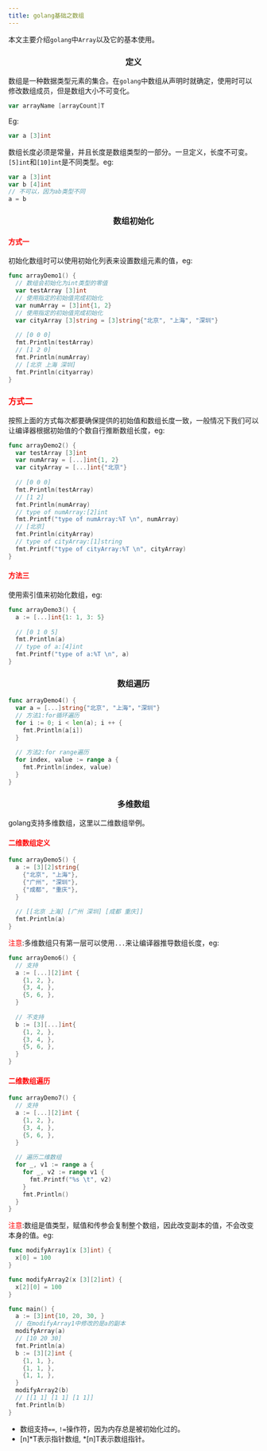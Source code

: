 ```yaml
---
title: golang基础之数组
---
```


本文主要介绍`golang`中`Array`以及它的基本使用。

### <center>定义</center>

数组是一种数据类型元素的集合。在`golang`中数组从声明时就确定，使用时可以修改数组成员，但是数组大小不可变化。

```go
var arrayName [arrayCount]T
```

Eg:

```go
var a [3]int
```

数组长度必须是常量，并且长度是数组类型的一部分。一旦定义，长度不可变。`[5]int`和`[10]int`是不同类型。eg:

```go
var a [3]int
var b [4]int
// 不可以，因为ab类型不同
a = b 
```

### <center>数组初始化</center>

#### <font color=red>方式一</font>

初始化数组时可以使用初始化列表来设置数组元素的值，eg:

```go
func arrayDemo1() {
  // 数组会初始化为int类型的零值
  var testArray [3]int
  // 使用指定的初始值完成初始化
  var numArray = [3]int{1, 2}
  // 使用指定的初始值完成初始化
  var cityArray [3]string = [3]string{"北京", "上海", "深圳"}
  
  // [0 0 0]
  fmt.Println(testArray)
  // [1 2 0]
  fmt.Println(numArray)
  // [北京 上海 深圳]
  fmt.Println(cityarray)
}
```

### <font color=red>方式二</font>

按照上面的方式每次都要确保提供的初始值和数组长度一致，一般情况下我们可以让编译器根据初始值的个数自行推断数组长度，eg:

```go
func arrayDemo2() {
  var testArray [3]int
  var numArray = [...]int{1, 2}
  var cityArray = [...]int{"北京"}
  
  // [0 0 0]
  fmt.Println(testArray)
  // [1 2]
  fmt.Println(numArray)
  // type of numArray:[2]int
  fmt.Printf("type of numArray:%T \n", numArray)
  // [北京]
  fmt.Println(cityArray)
  // type of cityArray:[1]string
  fmt.Printf("type of cityArray:%T \n", cityArray)
}
```

#### <font color=red>方法三</font>

使用索引值来初始化数组，eg:

```go
func arrayDemo3() {
  a := [...]int{1: 1, 3: 5}
  
  // [0 1 0 5]
  fmt.Println(a)
  // type of a:[4]int
  fmt.Printf("type of a:%T \n", a)
}
```

### <center>数组遍历</center>

```go
func arrayDemo4() {
  var a = [...]string{"北京", "上海"，"深圳"}
  // 方法1:for循环遍历
  for i := 0; i < len(a); i ++ {
    fmt.Println(a[i])
  }
  
  // 方法2:for range遍历
  for index, value := range a {
    fmt.Println(index, value)
  }
}
```

### <center>多维数组</center>

golang支持多维数组，这里以二维数组举例。

#### <font color=red>二维数组定义</font>

```go
func arrayDemo5() {
  a := [3][2]string{
    {"北京", "上海"}, 
    {"广州", "深圳"}, 
    {"成都", "重庆"}, 
  }
  
  // [[北京 上海] [广州 深圳] [成都 重庆]]
  fmt.Println(a)
}
```

<font color=red>注意</font>:多维数组只有第一层可以使用`...`来让编译器推导数组长度，eg:

```go
func arrayDemo6() {
  // 支持
  a := [...][2]int {
    {1, 2, }, 
    {3, 4, }, 
    {5, 6, }, 
  }
  
  // 不支持
  b := [3][...]int{
    {1, 2, }, 
    {3, 4, }, 
    {5, 6, }, 
  }
}
```

#### <font color=red>二维数组遍历</font>

```go
func arrayDemo7() {
  // 支持
  a := [...][2]int {
    {1, 2, }, 
    {3, 4, }, 
    {5, 6, }, 
  }
  
  // 遍历二维数组
  for _, v1 := range a {
    for _, v2 := range v1 {
      fmt.Printf("%s \t", v2)
    }
    fmt.Println()
  }
}
```

<font color=red>注意</font>:数组是值类型，赋值和传参会复制整个数组，因此改变副本的值，不会改变本身的值。eg:

```go
func modifyArray1(x [3]int) {
  x[0] = 100
}

func modifyArray2(x [3][2]int) {
  x[2][0] = 100
}

func main() {
  a := [3]int{10, 20, 30, }
  // 在modifyArray1中修改的是a的副本
  modifyArray(a)
  // [10 20 30]
  fmt.Println(a)
  b := [3][2]int {
    {1, 1, }, 
    {1, 1, }, 
    {1, 1, }, 
  }
  modifyArray2(b)
  // [[1 1] [1 1] [1 1]]
  fmt.Println(b)
}
```

- 数组支持`==`, `!=`操作符，因为内存总是被初始化过的。
- [n]*T表示指针数组, *[n]T表示数组指针。